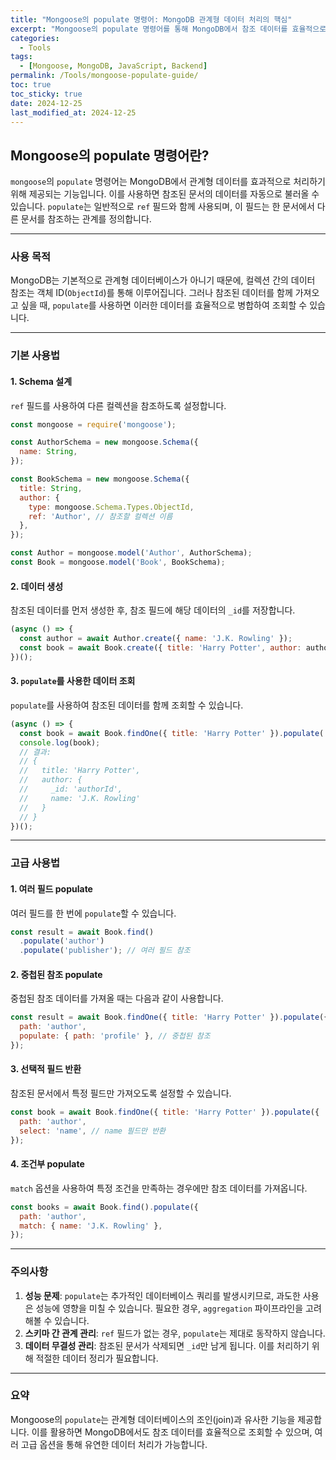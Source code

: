 ```yaml
---
title: "Mongoose의 populate 명령어: MongoDB 관계형 데이터 처리의 핵심"
excerpt: "Mongoose의 populate 명령어를 통해 MongoDB에서 참조 데이터를 효율적으로 조회하는 방법을 알아봅니다. 기본 사용법부터 고급 활용법까지 자세히 설명합니다."
categories:
  - Tools
tags:
  - [Mongoose, MongoDB, JavaScript, Backend]
permalink: /Tools/mongoose-populate-guide/
toc: true
toc_sticky: true
date: 2024-12-25
last_modified_at: 2024-12-25
---
```


## Mongoose의 populate 명령어란?

`mongoose`의 `populate` 명령어는 MongoDB에서 관계형 데이터를 효과적으로 처리하기 위해 제공되는 기능입니다. 이를 사용하면 참조된 문서의 데이터를 자동으로 불러올 수 있습니다. `populate`는 일반적으로 `ref` 필드와 함께 사용되며, 이 필드는 한 문서에서 다른 문서를 참조하는 관계를 정의합니다.

---

### 사용 목적
MongoDB는 기본적으로 관계형 데이터베이스가 아니기 때문에, 컬렉션 간의 데이터 참조는 객체 ID(`ObjectId`)를 통해 이루어집니다. 그러나 참조된 데이터를 함께 가져오고 싶을 때, `populate`를 사용하면 이러한 데이터를 효율적으로 병합하여 조회할 수 있습니다.

---

### 기본 사용법

#### 1. **Schema 설계**
`ref` 필드를 사용하여 다른 컬렉션을 참조하도록 설정합니다.

```javascript
const mongoose = require('mongoose');

const AuthorSchema = new mongoose.Schema({
  name: String,
});

const BookSchema = new mongoose.Schema({
  title: String,
  author: {
    type: mongoose.Schema.Types.ObjectId,
    ref: 'Author', // 참조할 컬렉션 이름
  },
});

const Author = mongoose.model('Author', AuthorSchema);
const Book = mongoose.model('Book', BookSchema);
```

#### 2. **데이터 생성**
참조된 데이터를 먼저 생성한 후, 참조 필드에 해당 데이터의 `_id`를 저장합니다.

```javascript
(async () => {
  const author = await Author.create({ name: 'J.K. Rowling' });
  const book = await Book.create({ title: 'Harry Potter', author: author._id });
})();
```

#### 3. **`populate`를 사용한 데이터 조회**
`populate`를 사용하여 참조된 데이터를 함께 조회할 수 있습니다.

```javascript
(async () => {
  const book = await Book.findOne({ title: 'Harry Potter' }).populate('author');
  console.log(book);
  // 결과:
  // {
  //   title: 'Harry Potter',
  //   author: {
  //     _id: 'authorId',
  //     name: 'J.K. Rowling'
  //   }
  // }
})();
```

---

### 고급 사용법

#### 1. **여러 필드 populate**
여러 필드를 한 번에 `populate`할 수 있습니다.

```javascript
const result = await Book.find()
  .populate('author')
  .populate('publisher'); // 여러 필드 참조
```

#### 2. **중첩된 참조 populate**
중첩된 참조 데이터를 가져올 때는 다음과 같이 사용합니다.

```javascript
const result = await Book.findOne({ title: 'Harry Potter' }).populate({
  path: 'author',
  populate: { path: 'profile' }, // 중첩된 참조
});
```

#### 3. **선택적 필드 반환**
참조된 문서에서 특정 필드만 가져오도록 설정할 수 있습니다.

```javascript
const book = await Book.findOne({ title: 'Harry Potter' }).populate({
  path: 'author',
  select: 'name', // name 필드만 반환
});
```

#### 4. **조건부 populate**
`match` 옵션을 사용하여 특정 조건을 만족하는 경우에만 참조 데이터를 가져옵니다.

```javascript
const books = await Book.find().populate({
  path: 'author',
  match: { name: 'J.K. Rowling' },
});
```

---

### 주의사항

1. **성능 문제**: `populate`는 추가적인 데이터베이스 쿼리를 발생시키므로, 과도한 사용은 성능에 영향을 미칠 수 있습니다. 필요한 경우, `aggregation` 파이프라인을 고려해볼 수 있습니다.
2. **스키마 간 관계 관리**: `ref` 필드가 없는 경우, `populate`는 제대로 동작하지 않습니다.
3. **데이터 무결성 관리**: 참조된 문서가 삭제되면 `_id`만 남게 됩니다. 이를 처리하기 위해 적절한 데이터 정리가 필요합니다.

---

### 요약
Mongoose의 `populate`는 관계형 데이터베이스의 조인(join)과 유사한 기능을 제공합니다. 이를 활용하면 MongoDB에서도 참조 데이터를 효율적으로 조회할 수 있으며, 여러 고급 옵션을 통해 유연한 데이터 처리가 가능합니다.

